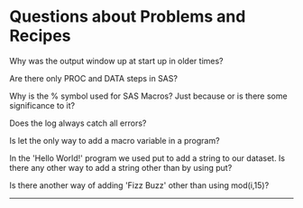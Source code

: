 
# Questions about Problems and Recipes




Why was the output window up at start up in older times?

Are there only PROC and DATA steps in SAS?

Why is the % symbol used for SAS Macros? Just because or is there some significance to it?

Does the log always catch all errors?

Is let the only way to add a macro variable in a program?

In the 'Hello World!' program we used put to add a string to our dataset. Is there any other way to add a string other than by using put?

Is there another way of adding 'Fizz Buzz' other than using mod(i,15)?

***

